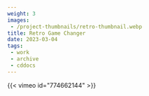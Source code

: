 ```yaml
---
weight: 3
images:
 - /project-thumbnails/retro-thumbnail.webp
title: Retro Game Changer
date: 2023-03-04
tags: 
 - work
 - archive
 - cddocs
---
```




 {{< vimeo id="774662144" >}}
